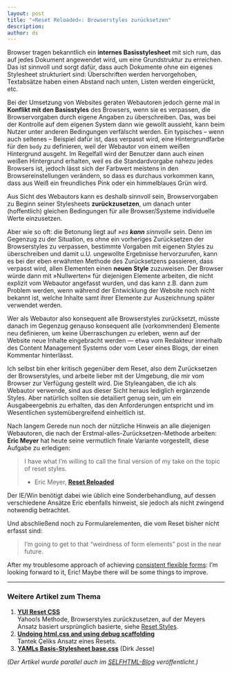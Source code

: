 ```yaml
---
layout: post
title: "»Reset Reloaded«: Browserstyles zurücksetzen"
description:
author: ds
---
```


Browser tragen bekanntlich ein **internes Basisstylesheet** mit sich rum, das auf jedes Dokument angewendet wird, um eine Grundstruktur zu erreichen. Das ist sinnvoll und sorgt dafür, dass auch Dokumente ohne ein eigenes Stylesheet strukturiert sind: Überschriften werden hervorgehoben, Textabsätze haben einen Abstand nach unten, Listen werden eingerückt, etc.

Bei der Umsetzung von Websites geraten Webautoren jedoch gerne mal in **Konflikt mit den Basisstyles** des Browsers, wenn sie es verpassen, die Browservorgaben durch eigene Angaben zu überschreiben. Das, was bei der Kontrolle auf dem eigenen System dann wie gewollt aussieht, kann beim Nutzer unter anderen Bedingungen verfälscht werden. Ein typisches – wenn auch seltenes – Beispiel dafür ist, dass verpasst wird, eine Hintergrundfarbe für den `body` zu definieren, weil der Webautor von einem weißen Hintergrund ausgeht. Im Regelfall wird der Benutzer dann auch einen weißen Hintergrund erhalten, weil es die Standardvorgabe nahezu jedes Browsers ist, jedoch lässt sich der Farbwert meistens in den Browsereinstellungen verändern, so dass es durchaus vorkommen kann, dass aus Weiß ein freundliches Pink oder ein himmelblaues Grün wird.

Aus Sicht des Webautors kann es deshalb sinnvoll sein, Browservorgaben zu Beginn seiner Stylesheets **zurückzusetzen**, um danach unter (hoffentlich) gleichen Bedingungen für alle Browser/Systeme individuelle Werte einzusetzen.

Aber wie so oft: die Betonung liegt auf *»es **kann** sinnvoll«* sein. Denn im Gegenzug zu der Situation, es ohne ein vorheriges Zurücksetzen der Browserstyles zu verpassen, bestimmte Vorgaben mit eigenen Styles zu überschreiben und damit u.U. ungewollte Ergebnisse hervorzurufen, kann es bei der eben erwähnten Methode des Zurücksetzens passieren, dass verpasst wird, allen Elementen einen **neuen Style** zuzuweisen. Der Browser würde dann mit »Nullwerten« für diejenigen Elemente arbeiten, die nicht explizit vom Webautor angefasst wurden, und das kann z.B. dann zum Problem werden, wenn während der Entwicklung der Website noch nicht bekannt ist, welche Inhalte samt ihrer Elemente zur Auszeichnung später verwendet werden.

Wer als Webautor also konsequent alle Browserstyles zurücksetzt, müsste danach im Gegenzug genauso konsequent alle (vorkommenden) Elemente neu definieren, um keine Überraschungen zu erleben, wenn auf der Website neue Inhalte eingebracht werden — etwa vom Redakteur innerhalb des Content Management Systems oder vom Leser eines Blogs, der einen Kommentar hinterlässt.

Ich selbst bin eher kritisch gegenüber dem Reset, also dem Zurücksetzen der Browserstyles, und arbeite lieber mit der Umgebung, die mir vom Browser zur Verfügung gestellt wird. Die Styleangaben, die ich als Webautor verwende, sind aus dieser Sicht heraus lediglich ergänzende Styles. Aber natürlich sollten sie detailiert genug sein, um ein Ausgabeergebnis zu erhalten, das den Anforderungen entspricht und im Wesentlichen systemübergreifend einheitlich ist.

Nach langem Gerede nun noch der nützliche Hinweis an alle diejenigen Webautoren, die nach der Erstmal-alles-Zurücksetzen-Methode arbeiten: **Eric Meyer** hat heute seine vermutlich finale Variante vorgestellt, diese Aufgabe zu erledigen:

> I have what I’m willing to call the final version of my take on the topic of reset styles.
> 
> - Eric Meyer, [**Reset Reloaded**](http://meyerweb.com/eric/thoughts/2007/05/01/reset-reloaded/)

Der IE/Win benötigt dabei wie üblich eine Sonderbehandlung, auf dessen verschiedene Ansätze Eric ebenfalls hinweist, sie jedoch als nicht zwingend notwendig betrachtet.

Und abschließend noch zu Formularelementen, die vom Reset bisher nicht erfasst sind:

> I’m going to get to that “weirdness of form elements” post in the near future.

After my troublesome approach of achieving [consistent flexible forms](http://blog.decaf.de/2007/04/approach-to-flexible-multicolumn-forms/): I’m looking forward to it, Eric! Maybe there will be some things to improve.

---

### Weitere Artikel zum Thema

1. [**YUI Reset CSS**](http://developer.yahoo.com/yui/reset/)  
Yahoo!s Methode, Browserstyles zurückzusetzen, auf der Meyers Ansatz basiert ursprünglich basierte, siehe [Reset Styles](http://meyerweb.com/eric/thoughts/2007/04/12/reset-styles/).
2. [**Undoing html.css and using debug scaffolding**](http://tantek.com/log/2004/09.html#d06t2354)  
Tantek Çeliks Ansatz eines Resets.
3. [**YAMLs Basis-Stylesheet base.css**](http://yaml.de/artikel/css/base.html) (Dirk Jesse)

*(Der Artikel wurde parallel auch im [SELFHTML-Blog](http://aktuell.de.selfhtml.org/weblog/browserstyles-zuruecksetzen-reset-css) veröffentlicht.)*


